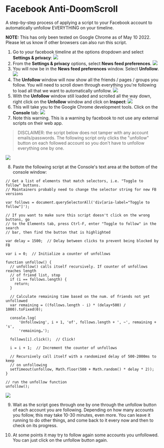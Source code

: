 # Facebook Anti-DoomScroll
A step-by-step process of applying a script to your Facebook account to automatically unfollow EVERYTHING on your timeline.

**NOTE:** This has only been tested on Google Chrome as of May 10 2022. Please let us know if other browsers can also run this script.

1. Go to your facebook timeline at the options dropdown and select **Settings & privacy**:
![](./images/Step1.png)
2. From the **Settings & privacy** options, select **News feed preferences**.
![](./images/Step2.png)
3. You will now be in the **News feed preferences** window. Select **Unfollow**.
![](./images/Step3.png)
4. The **Unfollow** window will now show all the friends / pages / groups you follow. You will need to scroll down through everything you're following to load all that we want to automatically unfollow. 
![](./images/Step4.png)
5. With the **Unfollow** window still loaded and scrolled all the way down, right click on the **Unfollow** window and click on **Inspect**:
![](./images/Step5.png)
6. This will take you to the Google Chrome development tools. Click on the **Console** tab:
![](./images/Step7.png)
7. Note this warning. This is a warning by facebook to not use any external scripts on their web app. 

> DISCLAIMER: the script below does not tamper with any account emails/passwords. The following script only clicks the "unfollow" button on each followed account so you don't have to unfollow everything one by one.

![](./images/Step8.png)

8. Paste the following script at the Console's text area at the bottom of the console window: 

```
// Get a list of elements that match selectors, i.e. "Toggle to follow" buttons. 
// Maintainers probably need to change the selector string for new FB versions

var follows = document.querySelectorAll('div[aria-label="Toggle to follow"]');

// If you want to make sure this script doesn't click on the wrong buttons, go
// to the Elements tab, press Ctrl-F, enter "Toggle to follow" in the search
// bar, then find the button that is highlighted

var delay = 1500;  // Delay between clicks to prevent being blocked by FB

var i = 0;  // Initialize a counter of unfollows

function unfollow() {
  // unfollow() calls itself recursively. If counter of unfollows reaches length
  // of friend list, stop
  if (i == follows.length) {
    return;
  }

  // Calculate remaining time based on the num. of friends not yet unfollowed
  var remaining = ((follows.length - i) * (delay+500) / 1000).toFixed(0);

  console.log(
      'Unfollowing', i + 1, 'of', follows.length + ', ~', remaining + 's',
      'remaining…');

  follows[i].click();  // Click!

  i = i + 1;  // Increment the counter of unfollows

  // Recursively call itself with a randomized delay of 500-2000ms to keep 
  // on unfollowing
  setTimeout(unfollow, Math.floor(500 + Math.random() * delay * 2));
}

// run the unfollow function
unfollow();
```

![](./images/Step9.png)


9. Wait as the script goes through one by one through the unfollow button of each account you are following. Depending on how many accounts you follow, this may take 10-30 minutes, even more. You can leave it running to do other things, and come back to it every now and then to check on its progress.

10. At some points it may try to follow again some accounts you unfollowed. You can just click on the unfollow button again.

